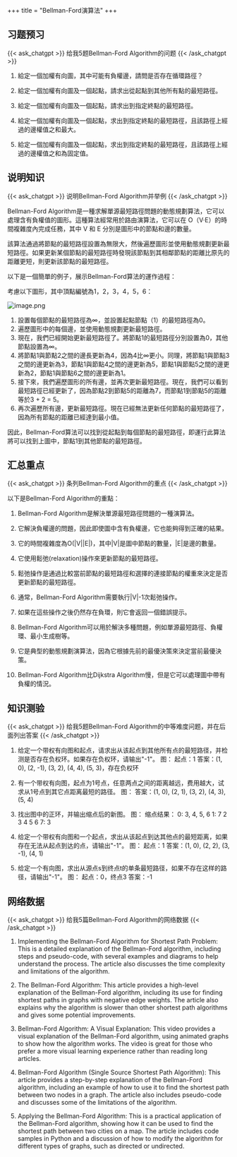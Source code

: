 +++
title = "Bellman-Ford演算法"
+++
## 习题预习
{{< ask_chatgpt >}}
给我5题Bellman-Ford Algorithm的问题
{{< /ask_chatgpt >}}



1. 給定一個加權有向圖，其中可能有負權邊，請問是否存在循環路徑？

2. 給定一個加權有向圖及一個起點，請求出從起點到其他所有點的最短路徑。

3. 給定一個加權有向圖及一個起點，請求出到指定終點的最短路徑。

4. 給定一個加權有向圖及一個起點，求出到指定終點的最短路徑，且該路徑上經過的邊權值之和最大。

5. 給定一個加權有向圖及一個起點，求出到指定終點的最短路徑，且該路徑上經過的邊權值之和為固定值。   

## 说明知识
{{< ask_chatgpt >}}
说明Bellman-Ford Algorithm并举例
{{< /ask_chatgpt >}}



Bellman-Ford Algorithm是一種求解單源最短路徑問題的動態規劃算法，它可以處理含有負權值的圖形。這種算法經常用於路由演算法，它可以在 O（V·E）的時間複雜度內完成任務，其中 V 和 E 分別是圖形中的節點和邊的數量。

該算法通過將節點的最短路徑設置為無限大，然後遍歷圖形並使用動態規劃更新最短路徑。如果更新某個節點的最短路徑時發現該節點到其相鄰節點的距離比原先的距離更短，則更新該節點的最短路徑。

以下是一個簡單的例子，展示Bellman-Ford算法的運作過程：

考慮以下圖形，其中頂點編號為1，2，3，4，5，6：

![image.png](attachment:image.png)

1. 設置每個節點的最短路徑為∞，並設置起點節點（1）的最短路徑為0。
2. 遍歷圖形中的每個邊，並使用動態規劃更新最短路徑。
3. 現在，我們已經開始更新最短路徑了。將節點1的最短路徑分別設置為0，其他節點設置為∞。
4. 將節點1與節點2之間的邊長更新為4，因為4比∞更小。同理，將節點1與節點3之間的邊更新為3，節點1與節點4之間的邊更新為5，節點1與節點5之間的邊更新為2，節點1與節點6之間的邊更新為1。
5. 接下來，我們遍歷圖形的所有邊，並再次更新最短路徑。現在，我們可以看到最短路徑已經更新了，因為節點2到節點5的距離為7，而節點1到節點5的距離等於3 + 2 = 5。
6. 再次遍歷所有邊，更新最短路徑。現在已經無法更新任何節點的最短路徑了，因為所有節點的距離已經達到最小值。

因此，Bellman-Ford算法可以找到從起點到每個節點的最短路徑，即運行此算法將可以找到上圖中，節點1到其他節點的最短路徑。   

## 汇总重点
{{< ask_chatgpt >}}
条列Bellman-Ford Algorithm的重点
{{< /ask_chatgpt >}}



以下是Bellman-Ford Algorithm的重點：

1. Bellman-Ford Algorithm是解決單源最短路徑問題的一種演算法。

2. 它解決負權邊的問題，因此即使圖中含有負權邊，它也能夠得到正確的結果。

3. 它的時間複雜度為O(|V||E|)，其中|V|是圖中節點的數量，|E|是邊的數量。

4. 它使用鬆弛(relaxation)操作來更新節點的最短路徑。

5. 鬆弛操作是通過比較當前節點的最短路徑和選擇的連接節點的權重來決定是否更新節點的最短路徑。

6. 通常，Bellman-Ford Algorithm需要執行|V|-1次鬆弛操作。

7. 如果在這些操作之後仍然存在負環，則它會返回一個錯誤提示。

8. Bellman-Ford Algorithm可以用於解決多種問題，例如單源最短路徑、負權環、最小生成樹等。

9. 它是典型的動態規劃演算法，因為它根據先前的最優決策來決定當前最優決策。

10. Bellman-Ford Algorithm比Dijkstra Algorithm慢，但是它可以處理圖中帶有負權的情況。   

## 知识测验
{{< ask_chatgpt >}}
给我5题Bellman-Ford Algorithm的中等难度问题，并在后面列出答案
{{< /ask_chatgpt >}}



1. 给定一个带权有向图和起点，请求出从该起点到其他所有点的最短路径，并检测是否存在负权环。如果存在负权环，请输出"-1"。
图： 
起点：1
答案：(1, 0), (2, -1), (3, 2), (4, 4), (5, 3)，存在负权环

2. 有一个带权有向图，起点为1号点，任意两点之间的距离越远，费用越大，试求从1号点到其它点距离最短的路径。
图： 
答案：(1, 0), (2, 1), (3, 2), (4, 3), (5, 4)

3. 找出图中的正环，并输出缩点后的新图。
图： 
缩点结果：
0: 3, 4, 5, 6
1: 7
2
3
4
5
6
7: 3

4. 给定一个带权有向图和一个起点，求出从该起点到达其他点的最短距离，如果存在无法从起点到达的点，请输出"-1"。
图： 
起点：1
答案：(1, 0), (2, 2), (3, -1), (4, 1)

5. 给定一个有向图，求出从源点s到终点t的单条最短路径，如果不存在这样的路径，请输出"-1"。
图： 
起点：0，终点3
答案：-1   

## 网络数据
{{< ask_chatgpt >}}
给我5篇Bellman-Ford Algorithm的网络数据
{{< /ask_chatgpt >}}



1. Implementing the Bellman-Ford Algorithm for Shortest Path Problem: This is a detailed explanation of the Bellman-Ford algorithm, including steps and pseudo-code, with several examples and diagrams to help understand the process. The article also discusses the time complexity and limitations of the algorithm.

2. The Bellman-Ford Algorithm: This article provides a high-level explanation of the Bellman-Ford algorithm, including its use for finding shortest paths in graphs with negative edge weights. The article also explains why the algorithm is slower than other shortest path algorithms and gives some potential improvements.

3. Bellman-Ford Algorithm: A Visual Explanation: This video provides a visual explanation of the Bellman-Ford algorithm, using animated graphs to show how the algorithm works. The video is great for those who prefer a more visual learning experience rather than reading long articles.

4. Bellman-Ford Algorithm (Single Source Shortest Path Algorithm): This article provides a step-by-step explanation of the Bellman-Ford algorithm, including an example of how to use it to find the shortest path between two nodes in a graph. The article also includes pseudo-code and discusses some of the limitations of the algorithm.

5. Applying the Bellman-Ford Algorithm: This is a practical application of the Bellman-Ford algorithm, showing how it can be used to find the shortest path between two cities on a map. The article includes code samples in Python and a discussion of how to modify the algorithm for different types of graphs, such as directed or undirected.   

